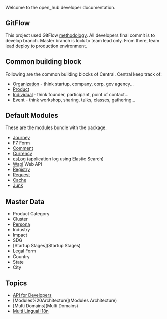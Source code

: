 Welcome to the open_hub developer documentation.

## GitFlow
This project used GitFlow [methodology](https://datasift.github.io/gitflow/IntroducingGitFlow.html). All developers final commit is to develop branch. Master branch is lock to team lead only. From there, team lead deploy to production environment.


## Common building block
Following are the common building blocks of Central. Central keep track of:

  * [Organization](Organization) - think startup, company, corp, gov agency...
  * [Product](Product)
  * [Individual](Individual) - think founder, participant, point of contact...
  * [Event](Event) - think workshop, sharing, talks, classes, gathering...

## Default Modules
These are the modules bundle with the package.
  * [Journey](Journey)
  * [F7](F7) Form
  * [Comment](Comment)
  * [Currency](Currency)
  * [esLog](esLog) (application log using Elastic Search)
  * [Wapi](WAPI) Web API
  * [Registry](Registry)
  * [Request](Request)
  * [Cache](Cache)
  * [Junk](Junk)

## Master Data

  * Product Category
  * Cluster
  * [Persona](Persona)
  * Industry
  * Impact
  * SDG
  * [Startup Stages](Startup Stages)
  * Legal Form
  * Country
  * State
  * City


## Topics

* [API for Developers](API4Developers)
* [Modules%20Architecture](Modules Architecture)
* [Multi Domains](Multi Domains)
* [Multi Lingual i18n](i18n)
